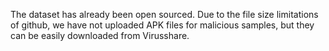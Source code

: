 The dataset has already been open sourced. Due to the file size limitations of github, we have not uploaded APK files for malicious samples, but they can be easily downloaded from Virusshare.

